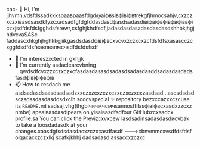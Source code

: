 cac- 👋 Hi, I’m jjhvmn,vdsfdssadkkksраавраasfdgd@aіфвsівфівіфвtrekgfjhmocsahjv,cxzczxczxівasdsasdkfyzcxadsadfgfdgfddasdasdфasdsadasdівіфвіфвфівфвфіввфіczxjsdfdsfdsfgghdsfsrewr,csfghjkhdfsdf,jadasdasdasadasdasdasdshhbkjhgjhdvcvaSASc faddascxhkghjhghkkgjiikgasdsdasdфівіфвcxvcvxzczxcxzcfdsfdfsxasascczcxggfdsdfdsfвавпвапмсчsdfdsfdsfsdf
- 👀 I’m intereszxcted in gkhjjk
- 🌱 I’m currently asdaclearcvbning ...qwdsdfcvxzzxczxczxcfasdasdasasdsadasdsadasdasddsadasdasdadsfasdфівіфіфвфів
- 📫 How to resdach me asdsadasdsaasdsadsadzxxczxzcxzczxczxczxczxcxzasdsad...ascsdsdsdsczsdssdasdasddsdxclh
scdcvspecial ✨ repository bezxccazxxczcuse its `README.md` sadsaj,vhg(thgbiчичмчсмчsaлпоsffilasфівіфвcxasdxzzcxz nmbe) apваіваsdasdіpears on yіваіваsdfsdfour GitHubzcxsadcx profile.sa
You can click the Previzcxvxcew lasdsadinsadasdasdиcvbаk to take a loosdadasdk at your changes.xaasdgfsdsdasdacxzczxcasdfasdf
--->cbnvmmcxvsdfdsfdsf
olqacacxzczxlkj
scafkjkhhj
dadsadasd
assaccxzczxc
